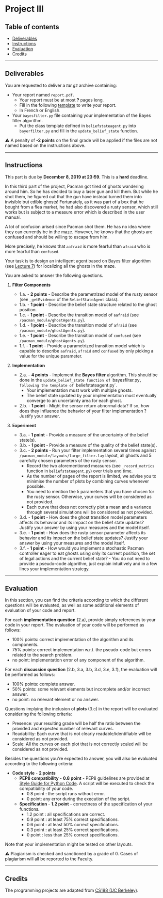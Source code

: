 
# Project III

## Table of contents

- [Deliverables](#deliverables)
- [Instructions](#instructions)
- [Evaluation](#evaluation)
- [Credits](#credits)

---

## Deliverables

You are requested to deliver a *tar.gz* archive containing:
 - Your report named `report.pdf`.
	 - Your report must be at most **?** pages long.
	 - Fill in the following [template](https://github.com/glouppe/info8006-introduction-to-ai/blob/master/projects/project3/template-project3.tex) to write your report.
	 - In French or English.
 - Your `bayesfilter.py` file containing your implementation of the Bayes filter algorithm.
	 - Put the class template defined in `beliefstateagent.py` into `bayerfilter.py` and fill in the `update_belief_state` function.

:warning: A penalty of **-2 points** on the final grade will be applied if the files are not named based on the instructions above.

---

## Instructions

This part is due by **December 8, 2019 at 23:59**. This is a **hard** deadline.

In this third part of the project, Pacman got tired of ghosts wandering around him. So he has decided to buy a laser gun and kill them. But while he shot them, he figured out that the gun have instead turned them into invisible but edible ghosts! Fortunately, as it was part of a box that he bought from a flea market, he had also discovered a rusty sensor, which still works but is subject to a measure error which is described in the user manual. 

A lot of confusion arised since Pacman shot them. He has no idea where they can currently be in the maze. However, he knows that the ghosts are confused and should be willing to escape from him.

More precisely, he knows that `aafraid` is more fearful than `afraid` who is more fearful than `confused`.

Your task is to design an intelligent agent based on Bayes filter algorithm (see [Lecture 7](https://glouppe.github.io/info8006-introduction-to-ai/?p=lecture7.md)) for localizing all the ghosts in the maze.

You are asked to answer the following questions.

 1. **Filter Components**

	- 1.a. - **2 points** - Describe the parametrized model of the rusty sensor (see `_getEvidence` of the `BeliefStateAgent` class).
	- 1.b. - **1 point** - Describe the belief state structure related to the ghost position. 
	- 1.c. - **1 point** - Describe the transition model of `aafraid` (see `/pacman_module/ghostAgents.py`).
	- 1.d. - **1 point** - Describe the transition model of `afraid` (see `/pacman_module/ghostAgents.py`).
	- 1.e. - **1 point** - Describe the transition model of `confused` (see `/pacman_module/ghostAgents.py`).
	- 1.f. - **1 point** - Provide a parametrized transition model which is capable to describe `aafraid`, `afraid` and `confused` by only picking a value for the unique parameter.  


 2. **Implementation**
 	- 2.a. - **4 points** - Implement the **Bayes filter** algorithm. This should be done in the `update_belief_state function of `bayesfilter.py`, following the template of `beliefstateagent.py`.
		 - Your implementation must work with multiple ghosts.
		 - The belief state updated by your implementation must eventually converge to an uncertainty area for each ghost. 
	- 2.b. - **1 point** - Might the sensor return abnormal data? If so, how does they influence the behavior of your filter implementation ? Justify your answer.

 3. **Experiment**
 	- 3.a. - **1 point** - Provide a measure of the uncertainty of the belief state(s).
	- 3.b. - **1 point** - Provide a measure of the quality of the belief state(s).
	- 3.c. - **2 points** - Run your filter implementation several times against `/pacman_module/layouts/large_filter.lay` layout, all ghosts and 5 carefully chosen parameters of the rusty sensor. 
		 - Record the two aforementioned measures (see `_record_metrics` function in `beliefstateagent.py`) over trials and time.
		 - As the number of pages of the report is limited, we advise you to minimise the number of plots by combining curves whenever possible.
		 - You need to mention the 5 parameters that you have chosen for the rusty sensor. Otherwise, your curves will be considered as not provided.
		 - Each curve that does not correctly plot a mean and a variance through several simulations will be considered as not provided.
	- 3.d. - **1 point** - How does the ghost transition model parameters affects its behavior and its impact on the belief state updates? Justify your answer by using your measures and the model itself.
	- 3.e. - **1 point** - How does the rusty sensor parameter affects its behavior and its impact on the belief state updates? Justify your answer by using your measures and the model itself.
	- 3.f. - **1 point** - How would you implement a stochastic Pacman controller eager to eat ghosts using only its current position, the set of legal actions and the current belief state?
                 - You do not need to provide a pseudo-code algorithm, just explain intuitively and in a few lines your implementation strategy.


---

## Evaluation

In this section, you can find the criteria according to which the different questions will be evaluated, as well as some additional elements of evaluation of your code and report.

For each **implementation question** (2.a), provide simply references to your code in your report. The evaluation of your code will be performed as follows:
 - 100% points: correct implementation of the algorithm and its components.
 - 75% points: correct implementation w.r.t. the pseudo-code but errors related to the search problem.
 - no point: implementation error of any component of the algorithm.

For each **discussion question** (2.b, 3.a, 3.b, 3.d, 3.e, 3.f), the evaluation will be performed as follows:

 - 100% points: complete answer.
 - 50% points: some relevant elements but incomplete and/or incorrect answer.
 - no point: no relevant element or no answer.

Questions implying the inclusion of **plots** (3.c) in the report will be evaluated considering the following criteria:

 - Presence: your resulting grade will be half the ratio between the provided and expected number of relevant curves.
 - Readability: Each curve that is not clearly readable/identifiable will be considered as not provided.
 - Scale: All the curves on each plot that is not correctly scaled will be considered as not provided.

Besides the questions you're expected to answer, you will also be evaluated according to the following criteria:

 - **Code style** - **2 points**
	 - **PEP8 compatibility** - **0.8 point** - PEP8 guidelines are provided at [Style Guide for Python Code](https://www.python.org/dev/peps/pep-0008/).  A script will be executed to check the compatibility of your code.
		 - 0.8 point : the script runs without error.
		 - 0 point: any error during the execution of the script.
	 - **Specification** - **1.2 point** - correctness of the specification of your functions.
		- 1.2 point : all specifications are correct.
		- 0.9 point : at least 75% correct specifications.
		- 0.6 point : at least 50% correct specifications.
		- 0.3 point : at least 25% correct specifications.
		- 0 point : less than 25% correct specifications.

Note that your implementation might be tested on other layouts.

:warning: Plagiarism is checked and sanctioned by a grade of 0. Cases of plagiarism will all be reported to the Faculty.

---

## Credits

The programming projects are adapted from [CS188 (UC Berkeley)](http://ai.berkeley.edu/project_overview.html).
